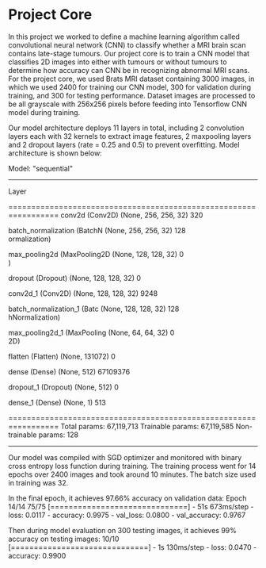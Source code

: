 # Project Core
In this project we worked to define a machine learning algorithm called convolutional neural network (CNN) to classify whether a MRI brain scan contains late-stage tumours. Our project core is to train a CNN model that classifies 2D images into either with tumours or without tumours to determine how accuracy can CNN be in recognizing abnormal MRI scans. For the project core, we used Brats MRI dataset containing 3000 images, in which we used 2400 for training our CNN model, 300 for validation during training, and 300 for testing performance. Dataset images are processed to be all grayscale with 256x256 pixels before feeding into Tensorflow CNN model during training.

Our model architecture deploys 11 layers in total, including 2 convolution layers each with 32 kernels to extract image features, 2 maxpooling layers and 2 dropout layers (rate = 0.25 and 0.5) to prevent overfitting. Model architecture is shown below: 

Model: "sequential"
_________________________________________________________________
Layer                     

=================================================================
 conv2d (Conv2D)             (None, 256, 256, 32)      320       
                                                                 
 batch_normalization (BatchN  (None, 256, 256, 32)     128       
 ormalization)                                                   
                                                                 
 max_pooling2d (MaxPooling2D  (None, 128, 128, 32)     0         
 )                                                               
                                                                 
 dropout (Dropout)           (None, 128, 128, 32)      0         
                                                                 
 conv2d_1 (Conv2D)           (None, 128, 128, 32)      9248      
                                                                 
 batch_normalization_1 (Batc  (None, 128, 128, 32)     128       
 hNormalization)                                                 
                                                                 
 max_pooling2d_1 (MaxPooling  (None, 64, 64, 32)       0         
 2D)                                                             
                                                                 
 flatten (Flatten)           (None, 131072)            0         
                                                                 
 dense (Dense)               (None, 512)               67109376  
                                                                 
 dropout_1 (Dropout)         (None, 512)               0         
                                                                 
 dense_1 (Dense)             (None, 1)                 513       
                                                                 
=================================================================
Total params: 67,119,713
Trainable params: 67,119,585
Non-trainable params: 128
_________________________________________________________________

Our model was compiled with SGD optimizer and monitored with binary cross entropy loss function during training. The training process went for 14 epochs over 2400 images and took around 10 minutes. The batch size used in training was 32.

In the final epoch, it achieves 97.66% accuracy on validation data:
Epoch 14/14
75/75 [==============================] - 51s 673ms/step - loss: 0.0117 - accuracy: 0.9975 - val_loss: 0.0800 - val_accuracy: 0.9767

Then during model evaluation on 300 testing images, it achieves 99% accuracy on testing images:
10/10 [==============================] - 1s 130ms/step - loss: 0.0470 - accuracy: 0.9900


